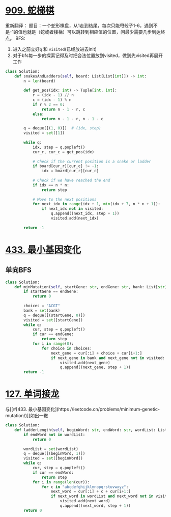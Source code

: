 # [909. 蛇梯棋](https://leetcode.cn/problems/snakes-and-ladders/)
重新翻译： 题目：一个蛇形棋盘，从1走到结尾，每次只能甩骰子1-6，遇到不是-1的值也就是（蛇或者楼梯）可以跳转到相应值的位置，问最少需要几步到达终点。
BFS:
1. 进入之前立好`q` 和 `visited`(已经放进去init)
2. 对于bfs每一步的探索记得及时把合法位置放到visited，做到先visited再展开工作
```python fold
class Solution:
    def snakesAndLadders(self, board: List[List[int]]) -> int:
        n = len(board)
        
        def get_pos(idx: int) -> Tuple[int, int]:
            r = (idx - 1) // n
            c = (idx - 1) % n
            if r % 2 == 0:
                return n - 1 - r, c
            else:
                return n - 1 - r, n - 1 - c
        
        q = deque([(1, 0)])  # (idx, step)
        visited = set([1])
        
        while q:
            idx, step = q.popleft()
            cur_r, cur_c = get_pos(idx)
            
            # Check if the current position is a snake or ladder
            if board[cur_r][cur_c] != -1:
                idx = board[cur_r][cur_c]
            
            # Check if we have reached the end
            if idx == n * n:
                return step
            
            # Move to the next positions
            for next_idx in range(idx + 1, min(idx + 7, n * n + 1)):
                if next_idx not in visited:
                    q.append((next_idx, step + 1))
                    visited.add(next_idx)
        
        return -1
```

# [433. 最小基因变化](https://leetcode.cn/problems/minimum-genetic-mutation/)
## 单向BFS
```python fold
class Solution:
    def minMutation(self, startGene: str, endGene: str, bank: List[str]) -> int:
        if startGene == endGene:
            return 0
        
        choices = "ACGT"
        bank = set(bank)
        q = deque([(startGene, 0)])
        visited = set([startGene])
        while q:
            cur, step = q.popleft()
            if cur == endGene:
                return step
            for i in range(8):
                for choice in choices:
                    next_gene = cur[:i] + choice + cur[i+1:]
                    if next_gene in bank and next_gene not in visited:
                        visited.add(next_gene)
                        q.append((next_gene, step + 1))
        return -1
```
# [127. 单词接龙](https://leetcode.cn/problems/word-ladder/)
与[[#[433. 最小基因变化](https //leetcode.cn/problems/minimum-genetic-mutation/)]]如出一辙
```python fold
class Solution:
    def ladderLength(self, beginWord: str, endWord: str, wordList: List[str]) -> int:
        if endWord not in wordList:
            return 0
        
        wordList = set(wordList)
        q = deque([(beginWord, 1)])
        visited = set([beginWord])
        while q:
            cur, step = q.popleft()
            if cur == endWord:
                return step
            for i in range(len(cur)):
                for c in "abcdefghijklmnopqrstuvwxyz":
                    next_word = cur[:i] + c + cur[i+1:]
                    if next_word in wordList and next_word not in visited:
                        visited.add(next_word)
                        q.append((next_word, step + 1))
        return 0
```
